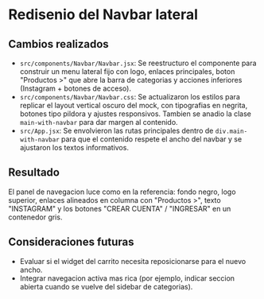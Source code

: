 # Redisenio del Navbar lateral

## Cambios realizados
- `src/components/Navbar/Navbar.jsx`: Se reestructuro el componente para construir un menu lateral fijo con logo, enlaces principales, boton "Productos >" que abre la barra de categorias y acciones inferiores (Instagram + botones de acceso).
- `src/components/Navbar/Navbar.css`: Se actualizaron los estilos para replicar el layout vertical oscuro del mock, con tipografias en negrita, botones tipo pildora y ajustes responsivos. Tambien se anadio la clase `main-with-navbar` para dar margen al contenido.
- `src/App.jsx`: Se envolvieron las rutas principales dentro de `div.main-with-navbar` para que el contenido respete el ancho del navbar y se ajustaron los textos informativos.

## Resultado
El panel de navegacion luce como en la referencia: fondo negro, logo superior, enlaces alineados en columna con "Productos >", texto "INSTAGRAM" y los botones "CREAR CUENTA" / "INGRESAR" en un contenedor gris.

## Consideraciones futuras
- Evaluar si el widget del carrito necesita reposicionarse para el nuevo ancho.
- Integrar navegacion activa mas rica (por ejemplo, indicar seccion abierta cuando se vuelve del sidebar de categorias).